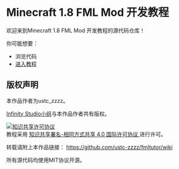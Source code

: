 # Minecraft 1.8 FML Mod 开发教程

欢迎来到Minecraft 1.8 FML Mod 开发教程的源代码仓库！

你可能想要：
 * 浏览代码
 * [进入教程](https://github.com/ustc-zzzz/fmltutor/wiki)
 
## 版权声明

本作品作者为ustc_zzzz。

[Infinity Studio小组](https://www.infinity-studio.org/)与本作品作者共有版权。

<a rel="license" href="http://creativecommons.org/licenses/by-sa/4.0/">
    <img alt="知识共享许可协议" style="border-width:0" src="https://i.creativecommons.org/l/by-sa/4.0/88x31.png" />
</a><br />教程采用
<a rel="license" href="http://creativecommons.org/licenses/by-sa/4.0/">
    知识共享署名-相同方式共享 4.0 国际许可协议
</a>进行许可。

转载请附上本作品链接：
<https://github.com/ustc-zzzz/fmltutor/wiki>

所有源代码均使用MIT协议开源。
